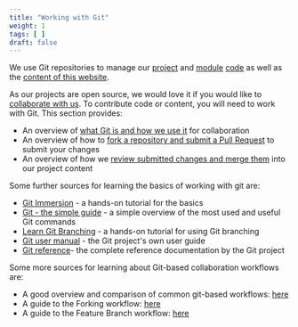 ```yaml
---
title: "Working with Git"
weight: 1
tags: [ ]
draft: false
---
```

<!-- SPDX-FileCopyrightText: 2022 Wilfred Nicoll <xyzroller@rollyourown.xyz> -->
<!-- SPDX-License-Identifier: CC-BY-SA-4.0 -->

We use Git repositories to manage our [project](/rollyourown/projects/) and [module](/rollyourown/project_modules/) [code](/collaborate/project_and_module_development/) as well as the [content of this website](/collaborate/website_development/).

<!--more-->

As our projects are open source, we would love it if you would like to [collaborate with us](/collaborate/). To contribute code or content, you will need to work with Git. This section provides:

- An overview of [what Git is and how we use it](/collaborate/working_with_git/what_is_git/) for collaboration
- An overview of how to [fork a repository and submit a Pull Request](/collaborate/working_with_git/forking_and_pull_requests/) to submit your changes
- An overview of how we [review submitted changes and merge them](/collaborate/working_with_git/reviewing_and_merging/) into our project content

Some further sources for learning the basics of working with git are:

- [Git Immersion](https://gitimmersion.com/index.html) - a hands-on tutorial for the basics
- [Git - the simple guide](https://rogerdudler.github.io/git-guide/) - a simple overview of the most used and useful Git commands
- [Learn Git Branching](https://learngitbranching.js.org/) - a hands-on tutorial for using Git branching
- [Git user manual](https://git-scm.com/docs/user-manual) - the Git project's own user guide
- [Git reference](https://git-scm.com/docs)- the complete reference documentation by the Git project

Some more sources for learning about Git-based collaboration workflows are:

- A good overview and comparison of common git-based workflows: [here](https://www.atlassian.com/git/tutorials/comparing-workflows)
- A guide to the Forking workflow: [here](https://www.atlassian.com/git/tutorials/comparing-workflows/forking-workflow)
- A guide to the Feature Branch workflow: [here](https://www.atlassian.com/git/tutorials/comparing-workflows/feature-branch-workflow)
